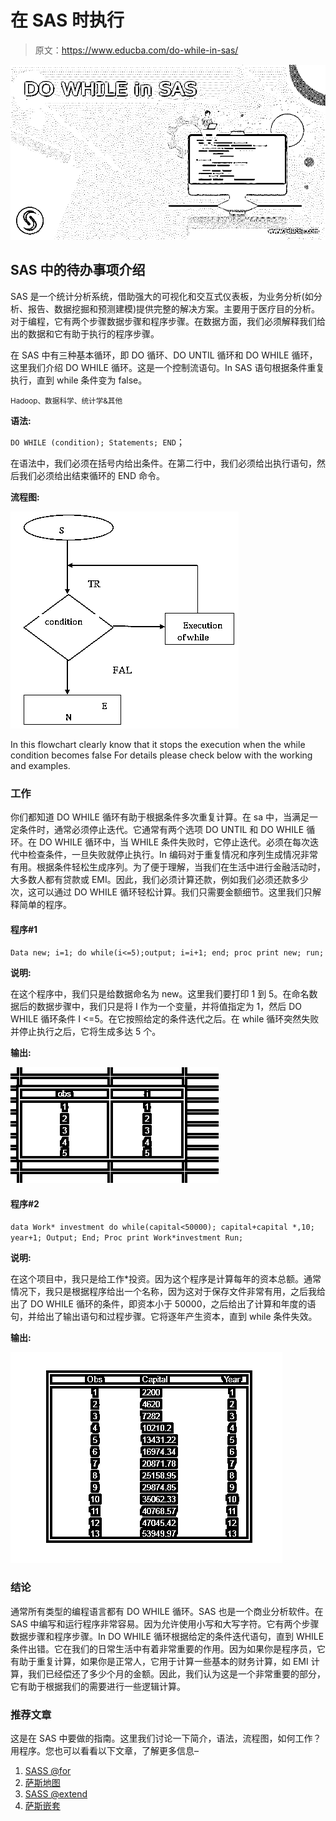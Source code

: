# 在 SAS 时执行

> 原文：<https://www.educba.com/do-while-in-sas/>

![DO WHILE in SAS](img/bb70455c21c83f45172134b325ae20c9.png)



## SAS 中的待办事项介绍

SAS 是一个统计分析系统，借助强大的可视化和交互式仪表板，为业务分析(如分析、报告、数据挖掘和预测建模)提供完整的解决方案。主要用于医疗目的分析。对于编程，它有两个步骤数据步骤和程序步骤。在数据方面，我们必须解释我们给出的数据和它有助于执行的程序步骤。

在 SAS 中有三种基本循环，即 DO 循环、DO UNTIL 循环和 DO WHILE 循环，这里我们介绍 DO WHILE 循环。这是一个控制流语句。In SAS 语句根据条件重复执行，直到 while 条件变为 false。

<small>Hadoop、数据科学、统计学&其他</small>

**语法:**

`DO WHILE (condition); Statements;
END`；

在语法中，我们必须在括号内给出条件。在第二行中，我们必须给出执行语句，然后我们必须给出结束循环的 END 命令。

**流程图:**

![flow chart](img/3b4fa5400a2417c258a6cdfdf3b90001.png)



In this flowchart clearly know that it stops the execution when the while condition becomes false For details please check below with the working and examples.

### 工作

你们都知道 DO WHILE 循环有助于根据条件多次重复计算。在 sa 中，当满足一定条件时，通常必须停止迭代。它通常有两个选项 DO UNTIL 和 DO WHILE 循环。在 DO WHILE 循环中，当 WHILE 条件失败时，它停止迭代。必须在每次迭代中检查条件，一旦失败就停止执行。In 编码对于重复情况和序列生成情况非常有用。根据条件轻松生成序列。为了便于理解，当我们在生活中进行金融活动时，大多数人都有贷款或 EMI。因此，我们必须计算还款，例如我们必须还款多少次，这可以通过 DO WHILE 循环轻松计算。我们只需要金额细节。这里我们只解释简单的程序。

#### 程序#1

`Data new; i=1;
do while(i<=5);output; i=i+1;
end;
proc print new; run;`

**说明:**

在这个程序中，我们只是给数据命名为 new。这里我们要打印 1 到 5。在命名数据后的数据步骤中，我们只是将 I 作为一个变量，并将值指定为 1，然后 DO WHILE 循环条件 I <=5。在它按照给定的条件迭代之后。在 while 循环突然失败并停止执行之后，它将生成多达 5 个。

**输出:**

![DO WHILE in SAS](img/ca690d23bfa2d5728df9b5b804bf362e.png)



#### 程序#2

`data Work* investment do while(capital<50000); capital+capital *,10; year+1;
Output; End;
Proc print Work*investment Run;`

**说明:**

在这个项目中，我只是给工作*投资。因为这个程序是计算每年的资本总额。通常情况下，我只是根据程序给出一个名称，因为这对于保存文件非常有用，之后我给出了 DO WHILE 循环的条件，即资本小于 50000，之后给出了计算和年度的语句，并给出了输出语句和过程步骤。它将逐年产生资本，直到 while 条件失效。

**输出:**

![DO WHILE in SAS 1](img/a7861b5b5700bf2dfa8b579cc39ab5e5.png)



### 结论

通常所有类型的编程语言都有 DO WHILE 循环。SAS 也是一个商业分析软件。在 SAS 中编写和运行程序非常容易。因为允许使用小写和大写字符。它有两个步骤数据步骤和程序步骤。In DO WHILE 循环根据给定的条件迭代语句，直到 WHILE 条件出错。它在我们的日常生活中有着非常重要的作用。因为如果你是程序员，它有助于重复计算，如果你是正常人，它用于计算一些基本的财务计算，如 EMI 计算，我们已经偿还了多少个月的金额。因此，我们认为这是一个非常重要的部分，它有助于根据我们的需要进行一些逻辑计算。

### 推荐文章

这是在 SAS 中要做的指南。这里我们讨论一下简介，语法，流程图，如何工作？用程序。您也可以看看以下文章，了解更多信息–

1.  [SASS @for](https://www.educba.com/sass-for/)
2.  [萨斯地图](https://www.educba.com/sass-map/)
3.  [SASS @extend](https://www.educba.com/sass-extend/)
4.  [萨斯嵌套](https://www.educba.com/sass-nesting/)





